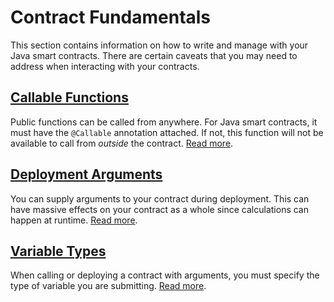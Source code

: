 # Contract Fundamentals

This section contains information on how to write and manage with your Java smart contracts. There are certain caveats that you may need to address when interacting with your contracts.

## [Callable Functions](callable-functions)

Public functions can be called from anywhere. For Java smart contracts, it must have the `@Callable` annotation attached. If not, this function will not be available to call from _outside_ the contract. [Read more](callable-functions).

## [Deployment Arguments](deployment-arguments)

You can supply arguments to your contract during deployment. This can have massive effects on your contract as a whole since calculations can happen at runtime. [Read more](deployment-arguments).

## [Variable Types](variable-types)

When calling or deploying a contract with arguments, you must specify the type of variable you are submitting. [Read more](variable-types).
